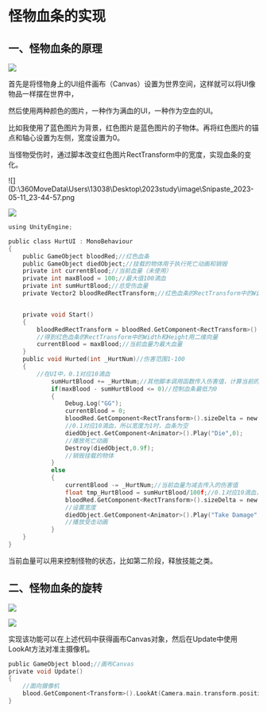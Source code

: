 # 怪物血条的实现

## 一、怪物血条的原理

![](D:\360MoveData\Users\13038\Desktop\2023study\image\Snipaste_2023-05-11_23-29-13.png)

首先是将怪物身上的UI组件画布（Canvas）设置为世界空间，这样就可以将UI像物品一样摆在世界中，

然后使用两种颜色的图片，一种作为满血的UI，一种作为空血的UI。

比如我使用了蓝色图片为背景，红色图片是蓝色图片的子物体。再将红色图片的锚点和轴心设置为左侧，宽度设置为0。

当怪物受伤时，通过脚本改变红色图片RectTransform中的宽度，实现血条的变化。

![](D:\360MoveData\Users\13038\Desktop\2023study\image\Snipaste_2023-05-11_23-44-57.png

![](D:\360MoveData\Users\13038\Desktop\2023study\image\20230511235616blood.gif)

```c
using UnityEngine;

public class HurtUI : MonoBehaviour
{
    public GameObject bloodRed;//红色血条
    public GameObject diedObject;//挂载的物体用于执行死亡动画和销毁
    private int currentBlood;//当前血量（未使用）
    private int maxBlood = 100;//最大值100滴血
    private int sumHurtBlood;//总受伤血量
    private Vector2 bloodRedRectTransform;//红色血条的RectTransform中的Width和Height用二维向量表示


    private void Start() 
    {
        bloodRedRectTransform = bloodRed.GetComponent<RectTransform>().sizeDelta;
        //得到红色血条的RectTransform中的Width和Height用二维向量
        currentBlood = maxBlood;//当前血量为最大血量
    }
    public void Hurted(int _HurtNum)//伤害范围1-100
    {
        //在UI中，0.1对应10滴血
            sumHurtBlood += _HurtNum;//其他脚本调用函数传入伤害值，计算当前的总伤害
            if(maxBlood - sumHurtBlood <= 0)//控制血条最低为0
            {
                Debug.Log("GG");
                currentBlood = 0;
                bloodRed.GetComponent<RectTransform>().sizeDelta = new Vector2(1f,bloodRedRectTransform.y);
                //0.1对应10滴血，所以宽度为1时，血条为空
                diedObject.GetComponent<Animator>().Play("Die",0);
                //播放死亡动画
                Destroy(diedObject,0.9f);
                //销毁挂载的物体
            }
            else
            {
                currentBlood -= _HurtNum;//当前血量为减去传入的伤害值
                float tmp_HurtBlood = sumHurtBlood/100f;//0.1对应10滴血，当前总受伤害值/100即为宽度
                bloodRed.GetComponent<RectTransform>().sizeDelta = new Vector2(tmp_HurtBlood,bloodRedRectTransform.y);
                //设置宽度
                diedObject.GetComponent<Animator>().Play("Take Damage",0);
                //播放受击动画
            }
    }
}

```

当前血量可以用来控制怪物的状态，比如第二阶段，释放技能之类。

## 二、怪物血条的旋转

![](D:\360MoveData\Users\13038\Desktop\2023study\image\Snipaste_2023-05-11_23-27-33.png)

![](D:\360MoveData\Users\13038\Desktop\2023study\image\Snipaste_2023-05-11_23-27-44.png)

实现该功能可以在上述代码中获得画布Canvas对象，然后在Update中使用LookAt方法对准主摄像机。

```c
public GameObject blood;//画布Canvas
private void Update()
{
    //面向摄像机
    blood.GetComponent<Transform>().LookAt(Camera.main.transform.position);   
}
```
